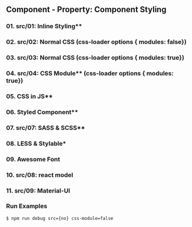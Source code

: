 ## Component - Property: Component Styling

### 01. src/01: Inline Styling**
### 02. src/02: Normal CSS (css-loader options { modules: false})
### 03. src/03: Normal CSS (css-loader options { modules: true})
### 04. src/04: CSS Module** (css-loader options { modules: true})
### 05. CSS in JS**
### 06. Styled Component**
### 07. src/07: SASS & SCSS**
### 08. LESS & Stylable*
### 09. Awesome Font
### 10. src/08: react model
### 11. src/09: Material-UI


### Run Examples
```bash
$ npm run debug src={no} css-module=false
```
